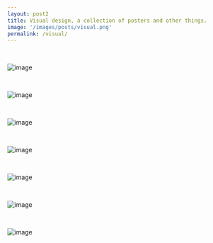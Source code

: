 ```yaml
---
layout: post2
title: Visual design, a collection of posters and other things.
image: '/images/posts/visual.png'
permalink: /visual/
---
```


<br>

![image](/images/posts/hackville1.png)

<br>

![image](/images/posts/hackville2.png)

<br>

![image](/images/posts/visual1.gif)

<br>

![image](/images/posts/visual2.gif)

<br>

![image](/images/posts/visual3.png)

<br>

![image](/images/posts/visual4.jpg)

<br>

![image](/images/posts/visual5.png)

<br>
